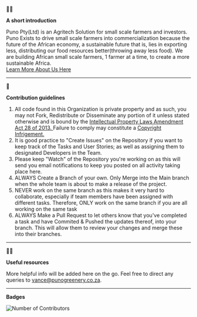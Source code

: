 <html>

<head>
<link rel="preconnect" href="https://fonts.googleapis.com">
<link rel="preconnect" href="https://fonts.gstatic.com" crossorigin>
<link href="https://fonts.googleapis.com/css2?family=Montserrat:wght@200&display=swap" rel="stylesheet">
</head>

 <body style="font-style:Montserrat">
    
🙋‍♀️ <p><strong>A short introduction</strong></p> Puno Pty(Ltd) is an Agritech Solution for small scale farmers and investors. Puno Exists to drive small scale farmers into commercialization because the future of the African economy, a sustainable future that is, lies in exporting less, distributing our food resources better(throwing away less food). We are building African small scale farmers, 1 farmer at a time, to create a more sustainable Africa. <br> <a href="https://www.punogreenery.co.za/#who" _target="blank">Learn More About Us Here</a>
<hr>

🌈 <p><strong>Contribution guidelines</strong></p> 
<ol>
  
<li>
All code found in this Organization is private property and as such, 
you may not Fork, Redistribute or Disseminate any portion of it unless stated otherwise and is bound by the <a href="shorturl.at/glC56" _target="blank">
Intellectual Property Laws Amendment Act 28 of 2013. </a> Failure to comply may constitute a <a href="shorturl.at/itvOU" _target="blank">Copyright Infrigement.</a>
</li>

<li>
    It is good practice to "Create Issues" on the Repository if you want to keep track of the Tasks and User Stories; as well as assigning them to designated Developers in the Team.
</li>
  
<li>
    Please keep "Watch" of the Repository you're working on as this will send you email notifications to keep you posted on all activity taking place here.  
</li>

<li>
    ALWAYS Create a Branch of your own. Only Merge into the Main branch when the whole team is about to make a release of the project.
</li>
  
<li>
    NEVER work on the same branch as this makes it very hard to collaborate, especially if team members have been assigned with different tasks. Therefore, ONLY work on the same branch if you are all working on the same task 
</li>

<li>
  ALWAYS Make a Pull Request to let others know that you've completed a task and have Commited & Pushed the updates thereof, into your branch. This will allow them to review your changes and merge these into their branches.
</li>
 </ol>
<hr>

👩‍💻 <p><strong>Useful resources</strong></p> More helpful info will be added here on the go. Feel free to direct any queries to vance@punogreenery.co.za.
<hr>


<!--Badges-->
<p><strong>Badges</strong></p>

![Number of Contributors](https://img.shields.io/github/contributors/Puno-Pty-Ltd/.github)

</body>

</html>
